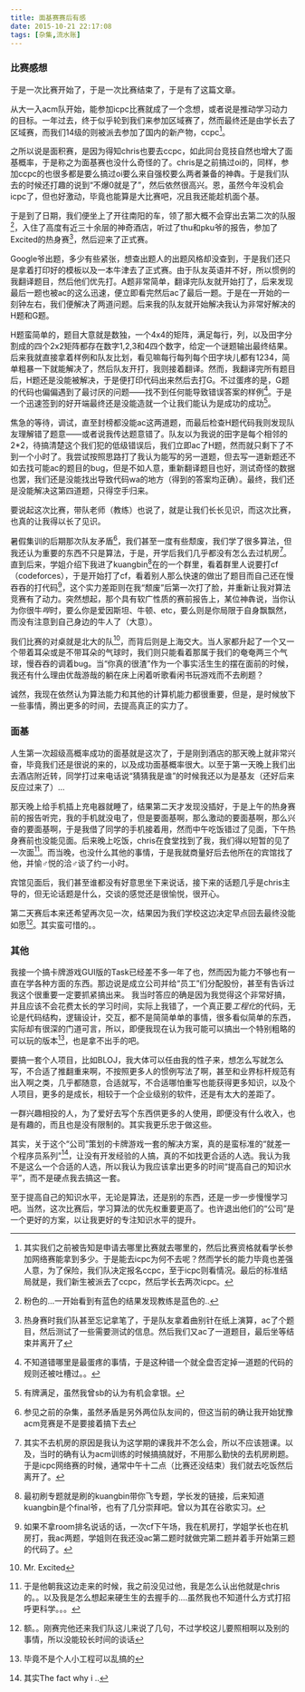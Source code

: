 ```yaml
---
title: 面基赛赛后有感
date: 2015-10-21 22:17:08
tags: [杂集,流水账]
---
```

### 比赛感想

于是一次比赛开始了，于是一次比赛结束了，于是有了这篇文章。

<!--more-->

从大一入acm队开始，能参加icpc比赛就成了一个念想，或者说是推动学习动力的目标。一年过去，终于似乎轮到我们来参加区域赛了，然而最终还是由学长去了区域赛，而我们14级的则被派去参加了国内的新产物，ccpc[^1]。

之所以说是面积赛，是因为得知chris也要去ccpc，如此同台竞技自然也增大了面基概率，于是称之为面基赛也没什么奇怪的了。chris是之前搞过oi的，同样，参加ccpc的也很多都是要么搞过oi要么来自强校要么两者兼备的神犇。于是我们队去的时候还打趣的说到“不爆0就是了”，然后依然很高兴。恩，虽然今年没机会icpc了，但也好激动，毕竟也能算是大比赛吧，况且我还能趁机面个基。

于是到了日期，我们便坐上了开往南阳的车，领了那大概不会穿出去第二次的队服[^2]，入住了高度有近三十余层的神奇酒店，听过了thu和pku爷的报告，参加了Excited的热身赛[^3]，然后迎来了正式赛。

Google爷出题，多少有些紧张，想查出题人的出题风格却没查到，于是我们还只是拿着打印好的模板以及一本牛津去了正式赛。由于队友英语并不好，所以惯例的我翻译题目，然后他们优先打。A题非常简单，翻译完队友就开始打了，后来发现最后一题也被ac的这么迅速，便立即看完然后ac了最后一题。于是在一开始的一刻钟左右，我们便解决了两道问题。后来我的队友就开始解决我认为非常好解决的H题和G题。

H题蛮简单的，题目大意就是数独，一个4x4的矩阵，满足每行，列，以及田字分割成的四个2x2矩阵都存在数字1,2,3和4四个数字，给定一个谜题输出最终结果。后来我就直接拿着样例和队友比划，看见嘛每行每列每个田字块儿都有1234，简单粗暴一下就能解决了，然后队友开打，我则接着翻译。然而，我翻译完所有题目后，H题还是没能被解决，于是便打印代码出来然后去打G。不过蛋疼的是，G题的代码也偏偏遇到了最讨厌的问题——找不到任何能导致错误答案的样例[^4]。于是一个迅速签到的好开端最终还是没能造就一个让我们能认为是成功的成功[^5]。

焦急的等待，调试，直至封榜都没能ac这两道题，而最后检查H题代码我则发现队友理解错了题意——或者说我传达题意错了。队友以为我说的田字是每个相邻的2*2，待搞清楚这个我们犯的低级错误后，我们立即ac了H题，然而就只剩下了不到一个小时了。我尝试按照思路打了我认为能写的另一道题，但去写一道新题还不如去找可能ac的题目的bug，但是不如人意，重新翻译题目也好，测试奇怪的数据也罢，我们还是没能找出导致代码wa的地方（得到的答案均正确）。最终，我们还是没能解决这第四道题，只得空手归来。

要说起这次比赛，带队老师（教练）也说了，就是让我们长长见识，而这次比赛，也真的让我得以长了见识。

暑假集训的后期那次队友矛盾[^6]，我们甚至一度有些颓废，我们学了很多算法，但我还认为重要的东西不只是算法，于是，开学后我们几乎都没有怎么去过机房[^7]。直到后来，学姐介绍下我进了kuangbin[^8]在的一个群里，看着群里人说要打cf（codeforces），于是开始打了cf，看着别人那么快速的做出了题目而自己还在慢吞吞的打代码[^9]，这个实力差距则在我“颓废”后第一次打了脸，并重新让我对算法竞赛有了动力。突然想起，那个具有软广性质的赛前报告上，某位神犇说，当你认为你很牛*哔*时，要么你是爱因斯坦、牛顿、etc，要么则是你局限于自身飘飘然，而没有注意到自己身边的牛人了（大意）。

我们比赛的对桌就是北大的队[^10]，而背后则是上海交大。当人家都升起了一个又一个带着耳朵或是不带耳朵的气球时，我们则只能看着那属于我们的奄奄两三个气球，慢吞吞的调着bug。当“你真的很渣”作为一个事实活生生的摆在面前的时候，我还有什么理由优哉游哉的躺在床上闲着听歌看闲书玩游戏而不去刷题？

诚然，我现在依然认为算法能力和其他的计算机能力都很重要，但是，是时候放下一些事情，腾出更多的时间，去提高真正的实力了。

### 面基

人生第一次超级高概率成功的面基就是这次了，于是刚到酒店的那天晚上就非常兴奋，毕竟我们还是很说的来的，以及成功面基概率很大。以至于第一天晚上我们出去酒店附近转，同学打过来电话说“猜猜我是谁”的时候我还以为是基友（还好后来反应过来了）...

那天晚上给手机插上充电器就睡了，结果第二天才发现没插好，于是上午的热身赛前的报告听完，我的手机就没电了，但是要面基啊，那么激动的要面基啊，那么兴奋的要面基啊，于是我借了同学的手机接着用，然而中午吃饭错过了见面，下午热身赛前也没能见面。后来晚上吃饭，chris在食堂找到了我，我们得以短暂的见了一次面[^11]。而当晚，也没什么其他的事情，于是我就商量好后去他所在的宾馆找了他，并愉♂悦的洽♂谈了约一小时。

宾馆见面后，我们甚至谁都没有好意思坐下来说话，接下来的话题几乎是chris主导的，但无论话题是什么，交谈的感觉还是很愉悦，很开心。

第二天赛后本来还希望再次见一次，结果因为我们学校这边决定早点回去最终没能如愿[^12]。其实蛮可惜的。。

### 其他

我接一个搞卡牌游戏GUI版的Task已经差不多一年了也，然而因为能力不够也有一直在学各种方面的东西。那边说是成立公司并给“员工”们分配股份，甚至有告诉过我这个很重要一定要抓紧搞出来。
我当时答应的确是因为我觉得这个非常好搞，并且应该不会花费太长的学习时间，实际上我错了，一个真正要*工程化*的代码，无论是代码结构，逻辑设计，交互，都不是简简单单的事情，很多看似简单的东西，实际却有很深的门道可言，所以，即便我现在认为我可能可以搞出一个特别粗略的可以玩的版本[^13]，也是拿不出手的吧。

要搞一套个人项目，比如BLOJ，我大体可以任由我的性子来，想怎么写就怎么写，不合适了推翻重来啊，不按照更多人的惯例写法了啊，甚至和业界标杆规范有出入啊之类，几乎都随意，合适就写，不合适哪怕重写也能获得更多知识，以及个人项目，更多的是成长，相较于一个企业级别的软件，还是有太大的差距了。

一群兴趣相投的人，为了爱好去写个东西供更多的人使用，即便没有什么收入，也是有趣的，而且也是没有限制的。其实我更乐忠于做这些。

其实，关于这个“公司”策划的卡牌游戏一套的解决方案，真的是蛮标准的“就差一个程序员系列”[^14]，让没有开发经验的人搞，真的不如找更合适的人选。我认为我不是这么一个合适的人选，所以我认为我应该拿出更多的时间“提高自己的知识水平”，而不是硬点我去搞这一套。

至于提高自己的知识水平，无论是算法，还是别的东西，还是一步一步慢慢学习吧。当然，这次比赛后，学习算法的优先权重要更高了。也许退出他们的“公司”是一个更好的方案，以让我更好的专注知识水平的提升。

[^1]: 其实我们之前被告知是申请去哪里比赛就去哪里的，然后比赛资格就看学长参加网络赛能拿到多少。于是能去icpc为何不去呢？然而学长的能力毕竟也差强人意，为了保险，我们队决定报名ccpc，至于icpc则看情况。最后的标准结局就是，我们新生被派去了ccpc，然后学长去两次icpc。
[^2]: 粉色的...一开始看到有蓝色的结果发现教练是蓝色的..
[^3]: 热身赛时我们队甚至忘记拿笔了，于是队友拿着曲别针在纸上演算，ac了个题目，然后测试了一些需要测试的信息。然后我们又ac了一道题目，最后坐等结束并离开了
[^4]: 不知道错哪里是最蛋疼的事情，于是这种错一个就全盘否定掉一道题的代码的规则还被吐槽过。。
[^5]: 有牌满足，虽然我曾sb的认为有机会拿银。
[^6]: 参见之前的杂集，虽然矛盾是另外两位队友间的，但这当前的确让我开始犹豫acm竞赛是不是要接着搞下去
[^7]: 其实不去机房的原因是我认为这学期的课我并不怎么会，所以不应该翘课。以及，当时的确有认为acm训练的时候搞搞就好，不用那么勤快的去机房刷题。于是icpc网络赛的时候，通常中午十二点（比赛还没结束）我们就去吃饭然后离开了。
[^8]: 最初刷专题就是刷的kuangbin带你飞专题，学长发的链接，后来知道kuangbin是个final爷，也有了几分崇拜吧。曾以为其在谷歌实习。
[^9]: 如果不拿room排名说话的话，一次cf下午场，我在机房打，学姐学长也在机房打，我ac两题，学姐则在我还没ac第二题时就做完第二题并着手开始第三题的代码了。
[^10]: Mr. Excited
[^11]: 于是他朝我这边走来的时候，我之前没见过他，我是怎么认出他就是chris的。。以及我是怎么想起来硬生生的去握手的....虽然我也不知道什么方式打招呼更科学。。。
[^12]: 额。。刚赛完他还来我们队这儿来说了几句，不过学校这儿要照相啊以及别的事情，所以没能较长时间的谈话
[^13]: 毕竟不是个人小工程可以乱搞的
[^14]: 其实The fact why i ..
